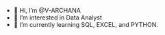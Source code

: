 - 👋 Hi, I’m @V-ARCHANA
- 👀 I’m interested in Data Analyst
- 🌱 I’m currently learning SQL, EXCEL, and PYTHON.

<!---
V-ARCHANA/V-ARCHANA is a ✨ special ✨ repository because its `README.md` (this file) appears on your GitHub profile.
You can click the Preview link to take a look at your changes.
--->
